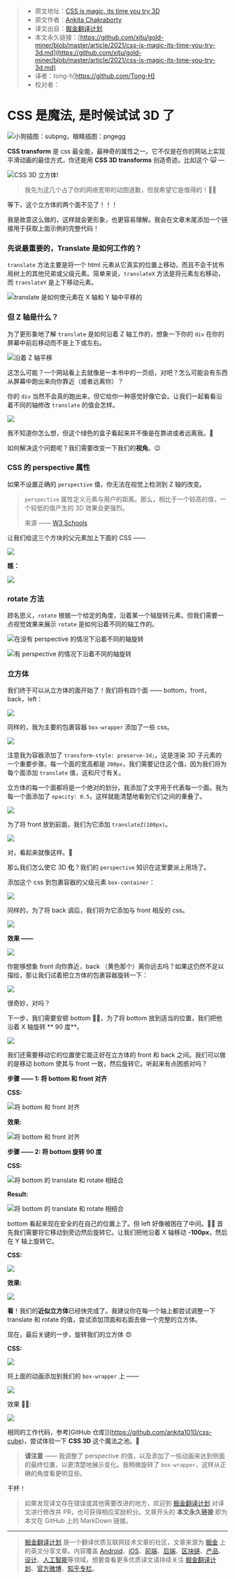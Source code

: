 > * 原文地址：[CSS is magic, its time you try 3D](https://levelup.gitconnected.com/css-is-magic-its-time-you-try-3d-91a2dd49c781)
> * 原文作者：[Ankita Chakraborty](https://medium.com/@ankitachakraborty)
> * 译文出自：[掘金翻译计划](https://github.com/xitu/gold-miner)
> * 本文永久链接：[https://github.com/xitu/gold-miner/blob/master/article/2021/css-is-magic-its-time-you-try-3d.md](https://github.com/xitu/gold-miner/blob/master/article/2021/css-is-magic-its-time-you-try-3d.md)
> * 译者：tong-h[https://github.com/Tong-H]
> * 校对者：

# CSS 是魔法, 是时候试试 3D 了

![小狗插图：[subpng](https://www.subpng.com/)，眼睛插图：[pngegg](https://www.pngegg.com)](https://cdn-images-1.medium.com/max/5440/1*WKVcqB1XHjA5Fbdm-AQU-g.png)

**CSS transform** 是 css 最全能，最神奇的属性之一。它不仅是在你的网站上实现平滑动画的最佳方式，你还能用 **CSS 3D transforms** 创造奇迹。比如这个 🙀 —

![CSS 3D 立方体!](https://cdn-images-1.medium.com/max/2000/1*dFJEMRBc7vlHnLf_MYI0Iw.gif)

> 我先为这几个占了你的网络宽带的动图道歉，但我希望它是值得的！🤜🤛

等下，这个立方体的两个面不见了！！！

我是故意这么做的，这样就会更形象，也更容易理解。我会在文章末尾添加一个链接用于获取上面示例的完整代码！

### 先说最重要的，Translate 是如何工作的？

`translate` 方法主要是将一个 html 元素从它真实的位置上移动，而且不会干扰布局树上的其他兄弟或父级元素。简单来说，`translateX` 方法是将元素左右移动，而 `translateY` 是上下移动元素。

![translate 是如何使元素在 X 轴和 Y 轴中平移的](https://cdn-images-1.medium.com/max/3688/1*cq8Q9DGLScj3v038DnxjhQ.png)

### 但 Z 轴是什么？

为了更形象地了解 `translate` 是如何沿着 Z 轴工作的，想象一下你的 `div` 在你的屏幕中前后移动而不是上下或左右。

![沿着 Z 轴平移](https://cdn-images-1.medium.com/max/4328/1*qXx6HIGzXvPZY4oO_4gEFQ.png)

这怎么可能？一个网站看上去就像是一本书中的一页纸，对吧？怎么可能会有东西从屏幕中跑出来向你靠近（或者远离你）？

你的 `div` 当然不会真的跑出来，但它给你一种感觉好像它会。让我们一起看看沿着不同的轴修改 `translate` 的值会怎样。

![](https://cdn-images-1.medium.com/max/2000/1*lNQdNBsRYNzWduwKFCdR5w.gif)

我不知道你怎么想，但这个绿色的盒子看起来并不像是在靠进或者远离我。👺

如何解决这个问题呢？我们需要改变一下我们的**视角**。😉

### CSS 的 perspective 属性

如果不设置正确的 `perspective` 值，你无法在视觉上检测到 Z 轴的改变。

> `perspective` 属性定义元素与用户的距离。那么，相比于一个较高的值，一个较低的值产生的 3D 效果会更强烈。
>
> 来源 —— [W3 Schools](https://www.w3schools.com/cssref/css3_pr_perspective.asp)

让我们给这三个方块的父元素加上下面的 CSS ——

![](https://cdn-images-1.medium.com/max/2724/1*ijVRelbthN6Ivuf5xDs7Iw.png)

**瞧：**

![](https://cdn-images-1.medium.com/max/2000/1*5Go0arpobwsP4NtVYPRH4A.gif)

### rotate 方法

顾名思义，`rotate` 根据一个给定的角度，沿着某一个轴旋转元素。但我们需要一点视觉效果来展示 `rotate` 是如何沿着不同的轴工作的。

![在没有 perspective 的情况下沿着不同的轴旋转](https://cdn-images-1.medium.com/max/2000/1*L06oWqkChV9deUNUVKrITw.gif)

![有 perspective 的情况下沿着不同的轴旋转](https://cdn-images-1.medium.com/max/2000/1*nu1bM-wUxugvSsDj2H1ZSg.gif)

### 立方体

我们终于可以从立方体的面开始了！我们将有四个面 —— bottom，front，back，left：

![](https://cdn-images-1.medium.com/max/2388/1*q69vRRksjkM4M2xY0Meycg.png)

同样的，我为主要的包裹容器 `box-wrapper` 添加了一些 css。

![](https://cdn-images-1.medium.com/max/2000/1*gSM7KPGdGmzmo5D-Jpr_UA.png)

注意我为容器添加了 `transform-style: preserve-3d;`。这是渲染 3D 子元素的一个重要步骤。每一个面的宽高都是 `200px`，我们需要记住这个值，因为我们将为每个面添加 `translate` 值，这和尺寸有关。

立方体的每一个面都将是一个绝对的划分，我添加了文字用于代表每一个面。我为每一个面添加了 `opacity: 0.5`，这样就能清楚地看到它们之间的重叠了。

![](https://cdn-images-1.medium.com/max/2236/1*iygD8k6WIHvobgQKUAc9Ww.png)

为了将 front 放到前面，我们为它添加 `translateZ(100px)`。

![](https://cdn-images-1.medium.com/max/2768/1*-URkuoY7VunPTDHgQzSqsA.png)

对，看起来就像这样。🙁

那么我们怎么使它 3D **化**？我们的 `perspective` 知识在这里要派上用场了。

添加这个 css 到包裹容器的父级元素 `box-container`：

![](https://cdn-images-1.medium.com/max/2000/1*pB8EdPyeKJywcoUVkdNszw.png)

同样的，为了将 back 调后，我们将为它添加与 front 相反的 css。

![](https://cdn-images-1.medium.com/max/2000/1*r1-jRUGjUW-8a0-ckLay_Q.png)

**效果 ——**

![](https://cdn-images-1.medium.com/max/2608/1*q6x7s9gLwwVf3WtIMaQYvg.png)

你能够想象 front 向你靠近，back （黄色那个）离你远去吗？如果这仍然不足以描绘，那让我们试着把立方体的包裹容器旋转一下：

![](https://cdn-images-1.medium.com/max/2000/1*jaSlx71f9SunHXIOxGdthg.gif)

很奇妙，对吗？

下一步，我们需要安顿 bottom 💁‍♀️，为了将 bottom 放到适当的位置，我们把他沿着 X 轴旋转 ** 90 度**。

![](https://cdn-images-1.medium.com/max/2000/1*icrwzzydWhtOKhj85QnO1A.gif)

我们还需要移动它的位置使它能正好在立方体的 front 和 back 之间。我们可以做的是移动 bottom 使其与 front 一致，然后旋转它。听起来有点困惑对吗？

**步骤 —— 1: 将 bottom 和 front 对齐**

**CSS:**

![将 bottom 和 front 对齐](https://cdn-images-1.medium.com/max/2000/1*CBL0oCueX-bgBbVRJXC0dA.png)

**效果:**

![将 bottom 和 front 对齐](https://cdn-images-1.medium.com/max/2000/1*xLD_mS8WsK3nzScd6tbwKw.gif)

**步骤 —— 2: 将 bottom 旋转 90 度**

**CSS:**

![将 bottom 的 translate 和 rotate 相结合](https://cdn-images-1.medium.com/max/2152/1*LVmwdMV9BtJEZYP9u37pmw.png)

**Result:**

![将 bottom 的 translate 和 rotate 相结合](https://cdn-images-1.medium.com/max/2000/1*qsGQ7VjZngLZm9SoU8LuxA.gif)

bottom 看起来现在安全的在自己的位置上了。但 left 好像被困在了中间。🙍‍♀️ 首先我们需要将它移动到旁边然后旋转它。让我们把他沿着 X 轴移动 **-100px**，然后在 Y 轴上旋转它。

**CSS:**

![](https://cdn-images-1.medium.com/max/2180/1*5RJvq7AM6mGD5zVVGoXM7w.png)

**效果:**

![](https://cdn-images-1.medium.com/max/2000/1*WnnTtpzcd691KA2qO0b16w.gif)

**看**！我们的**近似立方体**已经快完成了。我建议你在每一个轴上都尝试调整一下 translate 和 rotate 的值，尝试添加顶面和右面去做一个完整的立方体。

现在，最后关键的一步，旋转我们的立方体 😍

**CSS:**

![](https://cdn-images-1.medium.com/max/2000/1*VhF0Ltn-I8vLPhTc6xaj9A.png)

将上面的动画添加到我们的 `box-wrapper` 上 ——

![](https://cdn-images-1.medium.com/max/2336/1*RbHF6_VStIc1nYnx5g_pog.png)

效果 🤜🤛:

![](https://cdn-images-1.medium.com/max/2000/1*OZ9tJyqDlJZ5NZhuRT1-wA.gif)

相同的工作代码，参考[GitHub 仓库]](https://github.com/ankita1010/css-cube)，尝试体验一下 **CSS 3D** 这个魔法之池。💫


> **请注意** —— 我调整了 perspective 的值，以及添加了一些动画来达到侧面的最终位置，以更清楚地展示变化。我稍微旋转了 `box-wrapper`，这样从正确的角度看更明显些。

干杯！

> 如果发现译文存在错误或其他需要改进的地方，欢迎到 [掘金翻译计划](https://github.com/xitu/gold-miner) 对译文进行修改并 PR，也可获得相应奖励积分。文章开头的 **本文永久链接** 即为本文在 GitHub 上的 MarkDown 链接。

---

> [掘金翻译计划](https://github.com/xitu/gold-miner) 是一个翻译优质互联网技术文章的社区，文章来源为 [掘金](https://juejin.im) 上的英文分享文章。内容覆盖 [Android](https://github.com/xitu/gold-miner#android)、[iOS](https://github.com/xitu/gold-miner#ios)、[前端](https://github.com/xitu/gold-miner#前端)、[后端](https://github.com/xitu/gold-miner#后端)、[区块链](https://github.com/xitu/gold-miner#区块链)、[产品](https://github.com/xitu/gold-miner#产品)、[设计](https://github.com/xitu/gold-miner#设计)、[人工智能](https://github.com/xitu/gold-miner#人工智能)等领域，想要查看更多优质译文请持续关注 [掘金翻译计划](https://github.com/xitu/gold-miner)、[官方微博](http://weibo.com/juejinfanyi)、[知乎专栏](https://zhuanlan.zhihu.com/juejinfanyi)。
